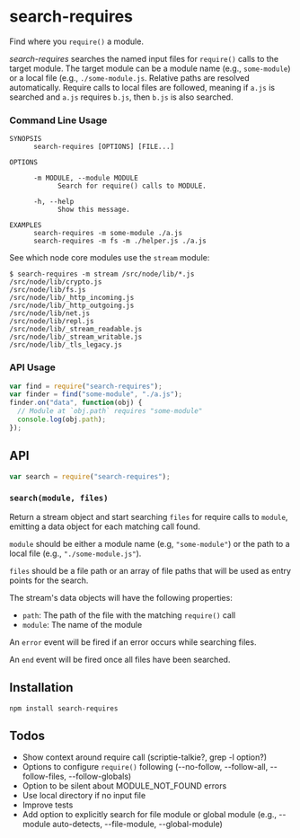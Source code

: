 # search-requires

Find where you `require()` a module.

*search-requires* searches the named input files for `require()` calls
to the target module. The target module can be a module name (e.g.,
`some-module`) or a local file (e.g., `./some-module.js`. Relative paths
are resolved automatically. Require calls to local files are followed,
meaning if `a.js` is searched and `a.js` requires `b.js`, then `b.js` is
also searched.

### Command Line Usage

```
SYNOPSIS
      search-requires [OPTIONS] [FILE...]

OPTIONS

      -m MODULE, --module MODULE
            Search for require() calls to MODULE.

      -h, --help
            Show this message.

EXAMPLES
      search-requires -m some-module ./a.js
      search-requires -m fs -m ./helper.js ./a.js
```

See which node core modules use the `stream` module:

```
$ search-requires -m stream /src/node/lib/*.js
/src/node/lib/crypto.js
/src/node/lib/fs.js
/src/node/lib/_http_incoming.js
/src/node/lib/_http_outgoing.js
/src/node/lib/net.js
/src/node/lib/repl.js
/src/node/lib/_stream_readable.js
/src/node/lib/_stream_writable.js
/src/node/lib/_tls_legacy.js
```

### API Usage

```js
var find = require("search-requires");
var finder = find("some-module", "./a.js");
finder.on("data", function(obj) {
  // Module at `obj.path` requires "some-module"
  console.log(obj.path);
});
```

## API

```js
var search = require("search-requires");
```

### `search(module, files)`

Return a stream object and start searching `files` for require calls
to `module`, emitting a data object for each matching call
found.

`module` should be either a module name (e.g, `"some-module"`) or the
path to a local file (e.g., `"./some-module.js"`).

`files` should be a file path or an array of file paths that will be
used as entry points for the search.

The stream's data objects will have the following properties:

 * `path`: The path of the file with the matching `require()` call
 * `module`: The name of the module

An `error` event will be fired if an error occurs while searching files.

An `end` event will be fired once all files have been searched.

## Installation

```
npm install search-requires
```

## Todos

 * Show context around require call (scriptie-talkie?, grep -l option?)
 * Options to configure `require()` following (--no-follow,
   --follow-all, --follow-files, --follow-globals)
 * Option to be silent about MODULE_NOT_FOUND errors
 * Use local directory if no input file
 * Improve tests
 * Add option to explicitly search for file module or global module
   (e.g., --module auto-detects, --file-module, --global-module)
